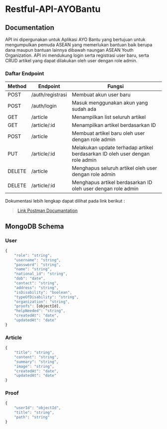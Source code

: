 # Restful-API-AYOBantu

## Documentation
API ini dipergunakan untuk Aplikasi AYO Bantu yang bertujuan untuk mengumpulkan pemuda ASEAN yang memerlukan bantuan baik berupa dana maupun bantuan lainnya dibawah naungan ASEAN Youth Organization. API ini mendukung login serta registrasi user baru, serta CRUD artikel yang dapat dilakukan oleh user dengan role admin.

### Daftar Endpoint
| Method | Endpoint | Fungsi |
| ------ | ------ | ------|
| POST | /auth/registrasi | Membuat akun user baru |
| POST | /auth/login | Masuk menggunakan akun yang sudah ada|
| GET | /article | Menampilkan list seluruh artikel|
| GET | /article/:id | Menampilkan artikel berdasarkan ID|
| POST | /article | Membuat artikel baru oleh user dengan role admin|
| PUT | /article/:id | Melakukan update terhadap artikel berdasarkan ID oleh user dengan role admin|
| DELETE | /article | Menghapus seluruh artikel oleh user dengan role admin|
| DELETE | /article/:id | Menghapus artikel berdasarkan ID oleh user dengan role admin|

Dokumentasi lebih lengkap dapat dilihat pada link berikut :

> [Link Postman Documantation](https://elements.getpostman.com/redirect?entityId=21505080-c03b47bf-5844-4c21-9a38-d0d5d298f0ff&entityType=collection)

## MongoDB Schema

### User

```javascript
{
    "role": "string",
    "username": "string",
    "password": "string",
    "name": "string",
    "national_id": "string",
    "dob": "date",
    "contact": "string",
    "address": "string",
    "isDisability": "boolean",
    "typeOfDisability": "string",
    "organization": "string",
    "proofs": [objectId],
    "helpNeeded": "string",
    "createdAt": "date",
    "updatedAt": "date"
}
```

### Article

```javascript
{
    "title": "string",
    "content": "string",
    "summary": "string",
    "image": "string",
    "createdAt": "date",
    "updatedAt": "date"
}
```

### Proof
```javascript
{
    "userId": "objectId",
    "title": "string",
    "path": "string"
}
```

